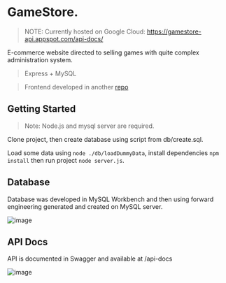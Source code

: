 # GameStore.
> NOTE: Currently hosted on Google Cloud: https://gamestore-api.appspot.com/api-docs/

E-commerce website directed to selling games with quite complex administration system. 

> Express + MySQL

> Frontend developed in another [repo](https://github.com/Matt444/GameStore--frontend)

## Getting Started

> Note: Node.js and mysql server are required.

Clone project, then create database using script from db/create.sql.

Load some data using `node ./db/loadDummyData`, install dependencies `npm install` then run project `node server.js`.

## Database

Database was developed in MySQL Workbench and then using forward engineering generated and created on MySQL server.

![image](https://user-images.githubusercontent.com/64275057/111549116-f2d98180-877b-11eb-9771-09d422ecc7d9.png)

## API Docs

API is documented in Swagger and available at /api-docs

![image](https://user-images.githubusercontent.com/64275057/111548787-8494bf00-877b-11eb-86dc-976c981609cc.png)
